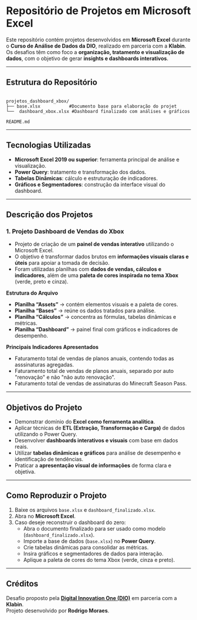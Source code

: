 # Repositório de Projetos em Microsoft Excel

Este repositório contém projetos desenvolvidos em **Microsoft Excel** durante o **Curso de Análise de Dados da DIO**, realizado em parceria com a **Klabin**.  
Os desafios têm como foco a **organização, tratamento e visualização de dados**, com o objetivo de gerar **insights e dashboards interativos**.

---

## Estrutura do Repositório
```text

projetos_dashboard_xbox/
├── base.xlsx           #Documento base para elaboração do projet
└──  dashboard_xbox.xlsx #Dashboard finalizado com análises e gráficos

README.md

```

---

## Tecnologias Utilizadas

- **Microsoft Excel 2019 ou superior**: ferramenta principal de análise e visualização.  
- **Power Query**: tratamento e transformação dos dados.  
- **Tabelas Dinâmicas**: cálculo e estruturação de indicadores.  
- **Gráficos e Segmentadores**: construção da interface visual do dashboard.  

---

## Descrição dos Projetos

### 1. Projeto Dashboard de Vendas do Xbox
- Projeto de criação de um **painel de vendas interativo** utilizando o Microsoft Excel.  
- O objetivo é transformar dados brutos em **informações visuais claras e úteis** para apoiar a tomada de decisão.  
- Foram utilizadas planilhas com **dados de vendas, cálculos e indicadores**, além de uma **paleta de cores inspirada no tema Xbox** (verde, preto e cinza).

**Estrutura do Arquivo**
- **Planilha “Assets”** → contém elementos visuais e a paleta de cores.  
- **Planilha “Bases”** → reúne os dados tratados para análise.  
- **Planilha “Cálculos”** → concentra as fórmulas, tabelas dinâmicas e métricas.  
- **Planilha “Dashboard”** → painel final com gráficos e indicadores de desempenho.

**Principais Indicadores Apresentados**
- Faturamento total de vendas de planos anuais, contendo todas as asssinaturas agregadas.
- Faturamento total de vendas de planos anuais, separado por auto "renovação" e não "não auto renovação".
- Faturamento total de vendas de assinaturas do Minecraft Season Pass.

---

## Objetivos do Projeto

- Demonstrar domínio do **Excel como ferramenta analítica**.  
- Aplicar técnicas de **ETL (Extração, Transformação e Carga)** de dados utilizando o Power Query.  
- Desenvolver **dashboards interativos e visuais** com base em dados reais.  
- Utilizar **tabelas dinâmicas e gráficos** para análise de desempenho e identificação de tendências.  
- Praticar a **apresentação visual de informações** de forma clara e objetiva.

---

## Como Reproduzir o Projeto

1. Baixe os arquivos `base.xlsx` e `dashboard_finalizado.xlsx`.  
2. Abra no **Microsoft Excel**.  
3. Caso deseje reconstruir o dashboard do zero:
   - Abra o documento finalizado para ser usado como modelo (`dashboard_finalizado.xlsx`).
   - Importe a base de dados (`base.xlsx`) no **Power Query**.  
   - Crie tabelas dinâmicas para consolidar as métricas.  
   - Insira gráficos e segmentadores de dados para interação.  
   - Aplique a paleta de cores do tema Xbox (verde, cinza e preto).  

---

## Créditos

Desafio proposto pela **[Digital Innovation One (DIO)](https://www.dio.me/)** em parceria com a **Klabin**.  
Projeto desenvolvido por **Rodrigo Moraes**.
